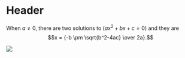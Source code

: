 # Header


 When $a \ne 0$,  there are two solutions to $(ax^2 + bx + c = 0)$ and they are $$x = {-b \pm \sqrt{b^2-4ac} \over 2a}.$$


<img src="https://images.pexels.com/photos/137140/pexels-photo-137140.jpeg?auto=compress&cs=tinysrgb&w=800)"/>

